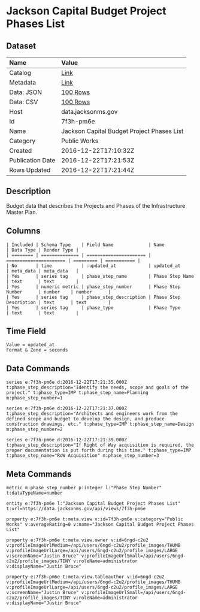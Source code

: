 # Jackson Capital Budget Project Phases List

## Dataset

| Name | Value |
| :--- | :---- |
| Catalog | [Link](https://catalog.data.gov/dataset/jackson-capital-budget-project-phases-list) |
| Metadata | [Link](https://data.jacksonms.gov/api/views/7f3h-pm6e) |
| Data: JSON | [100 Rows](https://data.jacksonms.gov/api/views/7f3h-pm6e/rows.json?max_rows=100) |
| Data: CSV | [100 Rows](https://data.jacksonms.gov/api/views/7f3h-pm6e/rows.csv?max_rows=100) |
| Host | data.jacksonms.gov |
| Id | 7f3h-pm6e |
| Name | Jackson Capital Budget Project Phases List |
| Category | Public Works |
| Created | 2016-12-22T17:10:32Z |
| Publication Date | 2016-12-22T17:21:53Z |
| Rows Updated | 2016-12-22T17:21:44Z |

## Description

Budget data that describes the Projects and Phases of the Infrastructure Master Plan.

## Columns

```ls
| Included | Schema Type    | Field Name             | Name                   | Data Type | Render Type |
| ======== | ============== | ====================== | ====================== | ========= | =========== |
| No       | time           | :updated_at            | updated_at             | meta_data | meta_data   |
| Yes      | series tag     | phase_step_name        | Phase Step Name        | text      | text        |
| Yes      | numeric metric | phase_step_number      | Phase Step Number      | number    | number      |
| Yes      | series tag     | phase_step_description | Phase Step Description | text      | text        |
| Yes      | series tag     | phase_type             | Phase Type             | text      | text        |
```

## Time Field

```ls
Value = updated_at
Format & Zone = seconds
```

## Data Commands

```ls
series e:7f3h-pm6e d:2016-12-22T17:21:35.000Z t:phase_step_description="Identify the needs, scope and goals of the project." t:phase_type=IMP t:phase_step_name=Planning m:phase_step_number=1

series e:7f3h-pm6e d:2016-12-22T17:21:37.000Z t:phase_step_description="Architects and engineers work from the defined scope and budget to develop the design, and produce construction drawings, etc." t:phase_type=IMP t:phase_step_name=Design m:phase_step_number=2

series e:7f3h-pm6e d:2016-12-22T17:21:39.000Z t:phase_step_description="If Right of Way acquisition is required, the proper documentation is put forth during this time." t:phase_type=IMP t:phase_step_name="RoW Acquisition" m:phase_step_number=3
```

## Meta Commands

```ls
metric m:phase_step_number p:integer l:"Phase Step Number" t:dataTypeName=number

entity e:7f3h-pm6e l:"Jackson Capital Budget Project Phases List" t:url=https://data.jacksonms.gov/api/views/7f3h-pm6e

property e:7f3h-pm6e t:meta.view v:id=7f3h-pm6e v:category="Public Works" v:averageRating=0 v:name="Jackson Capital Budget Project Phases List"

property e:7f3h-pm6e t:meta.view.owner v:id=6ngd-c2u2 v:profileImageUrlMedium=/api/users/6ngd-c2u2/profile_images/THUMB v:profileImageUrlLarge=/api/users/6ngd-c2u2/profile_images/LARGE v:screenName="Justin Bruce" v:profileImageUrlSmall=/api/users/6ngd-c2u2/profile_images/TINY v:roleName=administrator v:displayName="Justin Bruce"

property e:7f3h-pm6e t:meta.view.tableauthor v:id=6ngd-c2u2 v:profileImageUrlMedium=/api/users/6ngd-c2u2/profile_images/THUMB v:profileImageUrlLarge=/api/users/6ngd-c2u2/profile_images/LARGE v:screenName="Justin Bruce" v:profileImageUrlSmall=/api/users/6ngd-c2u2/profile_images/TINY v:roleName=administrator v:displayName="Justin Bruce"
```
